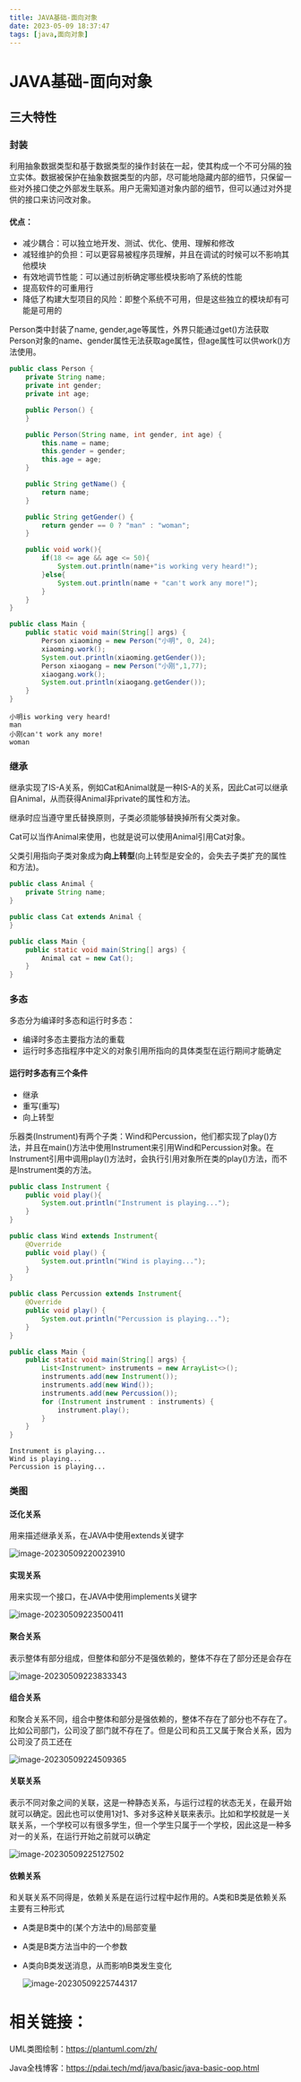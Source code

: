 ```yaml
---
title: JAVA基础-面向对象
date: 2023-05-09 18:37:47
tags: [java,面向对象]
---
```


# JAVA基础-面向对象

## 三大特性

### 封装

利用抽象数据类型和基于数据类型的操作封装在一起，使其构成一个不可分隔的独立实体。数据被保护在抽象数据类型的内部，尽可能地隐藏内部的细节，只保留一些对外接口使之外部发生联系。用户无需知道对象内部的细节，但可以通过对外提供的接口来访问改对象。

#### 优点：

*   减少耦合：可以独立地开发、测试、优化、使用、理解和修改
*   减轻维护的负担：可以更容易被程序员理解，并且在调试的时候可以不影响其他模块
*   有效地调节性能：可以通过剖析确定哪些模块影响了系统的性能
*   提高软件的可重用行
*   降低了构建大型项目的风险：即整个系统不可用，但是这些独立的模块却有可能是可用的

Person类中封装了name, gender,age等属性，外界只能通过get()方法获取Person对象的name、gender属性无法获取age属性，但age属性可以供work()方法使用。

```java
public class Person {
    private String name;
    private int gender;
    private int age;

    public Person() {
    }

    public Person(String name, int gender, int age) {
        this.name = name;
        this.gender = gender;
        this.age = age;
    }

    public String getName() {
        return name;
    }

    public String getGender() {
        return gender == 0 ? "man" : "woman";
    }

    public void work(){
        if(18 <= age && age <= 50){
            System.out.println(name+"is working very heard!");
        }else{
            System.out.println(name + "can't work any more!");
        }
    }
}
```

```java
public class Main {
    public static void main(String[] args) {
        Person xiaoming = new Person("小明", 0, 24);
        xiaoming.work();
        System.out.println(xiaoming.getGender());
        Person xiaogang = new Person("小刚",1,77);
        xiaogang.work();
        System.out.println(xiaogang.getGender());
    }
}
```

```out
小明is working very heard!
man
小刚can't work any more!
woman
```



### 继承

继承实现了IS-A关系，例如Cat和Animal就是一种IS-A的关系，因此Cat可以继承自Animal，从而获得Animal非private的属性和方法。

继承时应当遵守里氏替换原则，子类必须能够替换掉所有父类对象。

Cat可以当作Animal来使用，也就是说可以使用Animal引用Cat对象。

父类引用指向子类对象成为**向上转型**(向上转型是安全的，会失去子类扩充的属性和方法)。

```java
public class Animal {
    private String name;
}
```

```java
public class Cat extends Animal {
}
```

```java
public class Main {
    public static void main(String[] args) {
        Animal cat = new Cat();
    }
}
```

### 多态

多态分为编译时多态和运行时多态：

*   编译时多态主要指方法的重载
*   运行时多态指程序中定义的对象引用所指向的具体类型在运行期间才能确定

#### 	运行时多态有三个条件

*   继承
*   重写(重写)
*   向上转型

​	乐器类(Instrument)有两个子类：Wind和Percussion，他们都实现了play()方法，并且在main()方法中使用Instrument来引用Wind和Percussion对象。在Instrument引用中调用play()方法时，会执行引用对象所在类的play()方法，而不是Instrument类的方法。

```java
public class Instrument {
    public void play(){
        System.out.println("Instrument is playing...");
    }
}
```

```java
public class Wind extends Instrument{
    @Override
    public void play() {
        System.out.println("Wind is playing...");
    }
}
```

```java
public class Percussion extends Instrument{
    @Override
    public void play() {
        System.out.println("Percussion is playing...");
    }
}
```

```java
public class Main {
    public static void main(String[] args) {
        List<Instrument> instruments = new ArrayList<>();
        instruments.add(new Instrument());
        instruments.add(new Wind());
        instruments.add(new Percussion());
        for (Instrument instrument : instruments) {
            instrument.play();
        }
    }
}
```

```out
Instrument is playing...
Wind is playing...
Percussion is playing...
```



### 类图

#### 泛化关系

用来描述继承关系，在JAVA中使用extends关键字

![image-20230509220023910](https://ytk-imgs.oss-rg-china-mainland.aliyuncs.com/imgs1/202305092200035.png)

#### 实现关系

用来实现一个接口，在JAVA中使用implements关键字

![image-20230509223500411](https://ytk-imgs.oss-rg-china-mainland.aliyuncs.com/imgs1/202305092245104.png)



#### 聚合关系

表示整体有部分组成，但整体和部分不是强依赖的，整体不存在了部分还是会存在

![image-20230509223833343](https://ytk-imgs.oss-rg-china-mainland.aliyuncs.com/imgs1/202305092245859.png)

#### 组合关系

和聚合关系不同，组合中整体和部分是强依赖的，整体不存在了部分也不存在了。比如公司部门，公司没了部门就不存在了。但是公司和员工又属于聚合关系，因为公司没了员工还在

![image-20230509224509365](https://ytk-imgs.oss-rg-china-mainland.aliyuncs.com/imgs1/202305092245925.png)

#### 关联关系

表示不同对象之间的关联，这是一种静态关系，与运行过程的状态无关，在最开始就可以确定。因此也可以使用1对1、多对多这种关联来表示。比如和学校就是一关联关系，一个学校可以有很多学生，但一个学生只属于一个学校，因此这是一种多对一的关系，在运行开始之前就可以确定

![image-20230509225127502](https://ytk-imgs.oss-rg-china-mainland.aliyuncs.com/imgs1/202305092251924.png)

#### 依赖关系

和关联关系不同得是，依赖关系是在运行过程中起作用的。A类和B类是依赖关系主要有三种形式

* A类是B类中的(某个方法中的)局部变量

* A类是B类方法当中的一个参数

* A类向B类发送消息，从而影响B类发生变化

  ![image-20230509225744317](https://ytk-imgs.oss-rg-china-mainland.aliyuncs.com/imgs1/202305092257348.png)

# 相关链接：

UML类图绘制：https://plantuml.com/zh/

Java全栈博客：https://pdai.tech/md/java/basic/java-basic-oop.html
